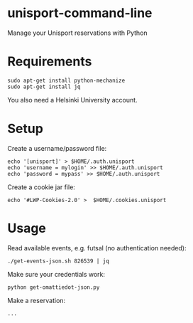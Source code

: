 # unisport-command-line
Manage your Unisport reservations with Python

# Requirements

    sudo apt-get install python-mechanize
    sudo apt-get install jq
    
You also need a Helsinki University account.

# Setup

Create a username/password file:

    echo '[unisport]' > $HOME/.auth.unisport
    echo 'username = mylogin' >> $HOME/.auth.unisport
    echo 'password = mypass' >> $HOME/.auth.unisport

Create a cookie jar file:

    echo '#LWP-Cookies-2.0' >  $HOME/.cookies.unisport

# Usage

Read available events, e.g. futsal (no authentication needed):

    ./get-events-json.sh 826539 | jq

Make sure your credentials work:

    python get-omattiedot-json.py

Make a reservation:

    ...

